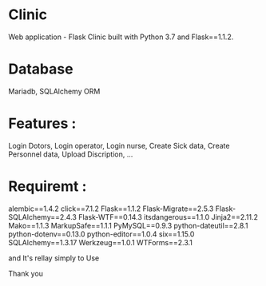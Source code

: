 # Clinic
Web application - Flask
Clinic built with Python 3.7 and Flask==1.1.2.
# Database 
Mariadb,
SQLAlchemy ORM
# Features :
Login Dotors,
Login operator,
Login nurse, 
Create Sick data,
Create Personnel data,
Upload Discription,
...
# Requiremt :
alembic==1.4.2
click==7.1.2
Flask==1.1.2
Flask-Migrate==2.5.3
Flask-SQLAlchemy==2.4.3
Flask-WTF==0.14.3
itsdangerous==1.1.0
Jinja2==2.11.2
Mako==1.1.3
MarkupSafe==1.1.1
PyMySQL==0.9.3
python-dateutil==2.8.1
python-dotenv==0.13.0
python-editor==1.0.4
six==1.15.0
SQLAlchemy==1.3.17
Werkzeug==1.0.1
WTForms==2.3.1

and It's rellay simply to Use

Thank you 
